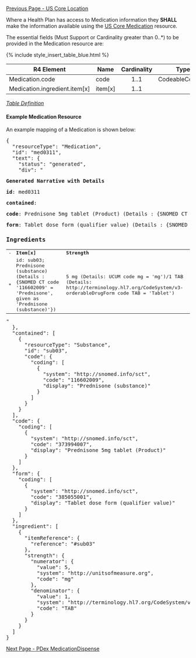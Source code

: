 <!-- USCoreMedication.md {% comment %}
*****************************************************************************************
*                            WARNING: DO NOT EDIT THIS FILE                             *
*                                                                                       *
* This file is generated by SUSHI. Any edits you make to this file will be overwritten. *
*                                                                                       *
* To change the contents of this file, edit the original source file at:                *
* ig-data/input/pagecontent/USCoreMedication.md                                         *
*****************************************************************************************
{% endcomment %} -->
[Previous Page - US Core Location](USCoreLocation.html)

Where a Health Plan has access to Medication information they **SHALL** make the information available using the [US Core Medication](http://hl7.org/fhir/us/core/StructureDefinition-us-core-medication.html) resource.

The essential fields (Must Support or Cardinality greater than 0..*) to be provided in the Medication resource are:

{% include style_insert_table_blue.html %}

| R4 Element                     | Name     | Cardinality | Type            |
|--------------------------------|----------|:-----------:|-----------------|
|  Medication.code               |  code    |     1..1    | CodeableConcept |
|  Medication.ingredient.item[x] |  item[x] |     1..1    |                 |

<i>[Table Definition](index.html#mapping-adjudicated-claims-information-to-clinical-resources)</i>

#### Example Medication Resource

An example mapping of a Medication is shown below:

<pre>
{
  "resourceType": "Medication",
  "id": "med0311",
  "text": {
    "status": "generated",
    "div": "<div xmlns=\"http://www.w3.org/1999/xhtml\"><p><b>Generated Narrative with Details</b></p><p><b>id</b>: med0311</p><p><b>contained</b>: </p><p><b>code</b>: Prednisone 5mg tablet (Product) <span>(Details : {SNOMED CT code '373994007' = 'Prednisone 5mg tablet', given as 'Prednisone 5mg tablet (Product)'})</span></p><p><b>form</b>: Tablet dose form (qualifier value) <span>(Details : {SNOMED CT code '385055001' = 'Tablet', given as 'Tablet dose form (qualifier value)'})</span></p><h3>Ingredients</h3><table><tr><td>-</td><td><b>Item[x]</b></td><td><b>Strength</b></td></tr><tr><td>*</td><td>id: sub03; Prednisone (substance) <span>(Details : {SNOMED CT code '116602009' = 'Prednisone', given as 'Prednisone (substance)'})</span></td><td>5 mg<span> (Details: UCUM code mg = 'mg')</span>/1 TAB<span> (Details: http://terminology.hl7.org/CodeSystem/v3-orderableDrugForm code TAB = 'Tablet')</span></td></tr></table></div>"
  },
  "contained": [
    {
      "resourceType": "Substance",
      "id": "sub03",
      "code": {
        "coding": [
          {
            "system": "http://snomed.info/sct",
            "code": "116602009",
            "display": "Prednisone (substance)"
          }
        ]
      }
    }
  ],
  "code": {
    "coding": [
      {
        "system": "http://snomed.info/sct",
        "code": "373994007",
        "display": "Prednisone 5mg tablet (Product)"
      }
    ]
  },
  "form": {
    "coding": [
      {
        "system": "http://snomed.info/sct",
        "code": "385055001",
        "display": "Tablet dose form (qualifier value)"
      }
    ]
  },
  "ingredient": [
    {
      "itemReference": {
        "reference": "#sub03"
      },
      "strength": {
        "numerator": {
          "value": 5,
          "system": "http://unitsofmeasure.org",
          "code": "mg"
        },
        "denominator": {
          "value": 1,
          "system": "http://terminology.hl7.org/CodeSystem/v3-orderableDrugForm",
          "code": "TAB"
        }
      }
    }
  ]
}
</pre>




[Next Page - PDex MedicationDispense](PDexMedicationDispense.html)
